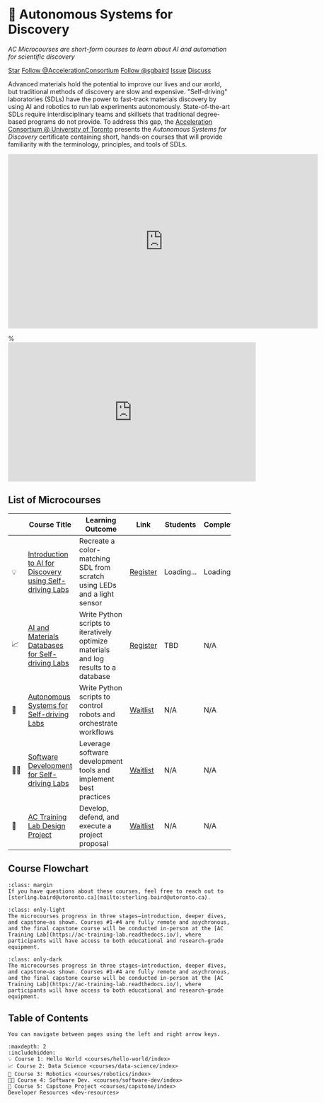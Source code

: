 # 📜 Autonomous Systems for Discovery

_AC Microcourses are short-form courses to learn about AI and automation for scientific discovery_

<a class="github-button" href="https://github.com/AccelerationConsortium/ac-microcourses"
data-icon="octicon-star" data-size="large" data-show-count="true" aria-label="Star
AccelerationConsortium/ac-microcourses on GitHub">Star</a>
<a class="github-button"
href="https://github.com/AccelerationConsortium" data-size="large" data-show-count="true"
aria-label="Follow @AccelerationConsortium on GitHub">Follow @AccelerationConsortium</a>
<a class="github-button"
href="https://github.com/sgbaird" data-size="large" data-show-count="true"
aria-label="Follow @sgbaird on GitHub">Follow @sgbaird</a>
<a class="github-button" href="https://github.com/AccelerationConsortium/ac-microcourses/issues"
data-icon="octicon-issue-opened" data-size="large" data-show-count="true"
aria-label="Issue AccelerationConsortium/ac-microcourses on GitHub">Issue</a>
<a class="github-button" href="https://github.com/AccelerationConsortium/ac-microcourses/discussions" data-icon="octicon-comment-discussion" data-size="large" aria-label="Discuss AccelerationConsortium/ac-microcourses on GitHub">Discuss</a>

Advanced materials hold the potential to improve our lives and our world, but traditional methods of discovery are slow and expensive. "Self-driving" laboratories (SDLs) have the power to fast-track materials discovery by using AI and robotics to run lab experiments autonomously. State-of-the-art SDLs require interdisciplinary teams and skillsets that traditional degree-based programs do not provide. To address this gap, the [Acceleration Consortium @ University of Toronto](https://acceleration.utoronto.ca/) presents the *Autonomous Systems for Discovery* certificate containing short, hands-on courses that will provide familiarity with the terminology, principles, and tools of SDLs.

<iframe width="700" height="394" src="https://www.youtube.com/embed/videoseries?si=h5OpLnfTvuZQKCnH&amp;list=PLKFxDV1Aoxg6dBasfkbG-zFQoy2RDOidX" title="YouTube video player" frameborder="0" allow="accelerometer; autoplay; clipboard-write; encrypted-media; gyroscope; picture-in-picture; web-share" referrerpolicy="strict-origin-when-cross-origin" allowfullscreen></iframe>

% <iframe width="560" height="315" src="https://www.youtube.com/embed/mp5NJBzkKR8?si=RcQQyNCzXVJwOuvK" title="YouTube video player" frameborder="0" allow="accelerometer; autoplay; clipboard-write; encrypted-media; gyroscope; picture-in-picture; web-share" referrerpolicy="strict-origin-when-cross-origin" allowfullscreen></iframe>

## List of Microcourses

|     | Course Title                                                                             | Learning Outcome                                                                     | Link                                                                                                                         | Students                                                                  | Completions                                                                     |
| --- | ---------------------------------------------------------------------------------------- | ------------------------------------------------------------------------------------ | ---------------------------------------------------------------------------------------------------------------------------- | ------------------------------------------------------------------------- | ------------------------------------------------------------------------------- |
| 💡   | [Introduction to AI for Discovery using Self-driving Labs](courses/hello-world/index.md) | Recreate a color-matching SDL from scratch using LEDs and a light sensor             | [Register](https://learn.utoronto.ca/programs-courses/courses/4010-introduction-ai-discovery-using-self-driving-labs)        | <span id="helloWorldStudentCount" class="student-count">Loading...</span> | <span id="helloWorldCompletionCount" class="completion-count">Loading...</span> |
| 📈   | [AI and Materials Databases for Self-driving Labs](courses/data-science/index.md)        | Write Python scripts to iteratively optimize materials and log results to a database | [Register](https://learn.utoronto.ca/programs-courses/courses/4131-ai-and-materials-databases-self-driving-labs) | TBD                                                                       | N/A                                                                             |
| 🦾   | [Autonomous Systems for Self-driving Labs](courses/robotics/index.md)                    | Write Python scripts to control robots and orchestrate workflows                     | [Waitlist](https://2learn.utoronto.ca/public/student/studentRequestInformation.do?method=edit&type=0&courseNumber=134035513) | N/A                                                                       | N/A                                                                             |
| 🧑‍💻   | [Software Development for Self-driving Labs](courses/software-dev/index.md)              | Leverage software development tools and implement best practices                     | [Waitlist](https://2learn.utoronto.ca/public/student/studentRequestInformation.do?method=edit&type=0&courseNumber=134035551) | N/A                                                                       | N/A                                                                             |
| 🏢   | [AC Training Lab Design Project](courses/capstone/index.md)                              | Develop, defend, and execute a project proposal                                      | [Waitlist](https://2learn.utoronto.ca/public/student/studentRequestInformation.do?method=edit&type=0&courseNumber=134035796) | N/A                                                                       | N/A                                                                             |

## Course Flowchart
```{note}
:class: margin
If you have questions about these courses, feel free to reach out to [sterling.baird@utoronto.ca](mailto:sterling.baird@utoronto.ca).
```
```{figure} course-flowchart-light.svg
:class: only-light
The microcourses progress in three stages—introduction, deeper dives, and capstone—as shown. Courses #1-#4 are fully remote and asychronous, and the final capstone course will be conducted in-person at the [AC Training Lab](https://ac-training-lab.readthedocs.io/), where participants will have access to both educational and research-grade equipment.
```
```{figure} course-flowchart-dark.svg
:class: only-dark
The microcourses progress in three stages—introduction, deeper dives, and capstone—as shown. Courses #1-#4 are fully remote and asychronous, and the final capstone course will be conducted in-person at the [AC Training Lab](https://ac-training-lab.readthedocs.io/), where participants will have access to both educational and research-grade equipment.
```

## Table of Contents

```{tip}
You can navigate between pages using the left and right arrow keys.
```

```{toctree}
:maxdepth: 2
:includehidden:
💡 Course 1: Hello World <courses/hello-world/index>
📈 Course 2: Data Science <courses/data-science/index>
🦾 Course 3: Robotics <courses/robotics/index>
🧑‍💻 Course 4: Software Dev. <courses/software-dev/index>
🏢 Course 5: Capstone Project <courses/capstone/index>
Developer Resources <dev-resources>
```

[Sphinx]: http://www.sphinx-doc.org/
[Markdown]: https://daringfireball.net/projects/markdown/
[reStructuredText]: http://www.sphinx-doc.org/en/master/usage/restructuredtext/basics.html
[MyST]: https://myst-parser.readthedocs.io/en/latest/


<script async defer src="https://buttons.github.io/buttons.js"></script>

<script src="_static/fetch_student_count.js"></script>
